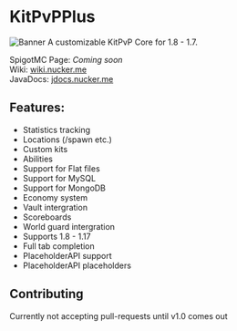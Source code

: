 # KitPvPPlus
![Banner](https://i.imgur.com/AccloGO.png)
A customizable KitPvP Core for 1.8 - 1.7.

SpigotMC Page: *Coming soon*  
Wiki: [wiki.nucker.me](https://wiki.nucker.me)  
JavaDocs: [jdocs.nucker.me](https://jdocs.nucker.me)  

## Features:
- Statistics tracking
- Locations (/spawn etc.)
- Custom kits
- Abilities
- Support for Flat files
- Support for MySQL
- Support for MongoDB
- Economy system
- Vault intergration
- Scoreboards
- World guard intergration
- Supports 1.8 - 1.17
- Full tab completion
- PlaceholderAPI support
- PlaceholderAPI placeholders

## Contributing
Currently not accepting pull-requests until v1.0 comes out

